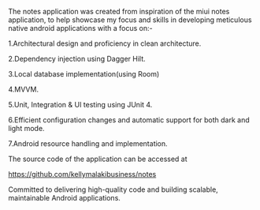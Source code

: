The notes application was created from inspiration of the miui notes application, to help showcase my focus and skills in developing meticulous native android applications with a focus on:-

1.Architectural design and proficiency in clean architecture.

2.Dependency injection using Dagger Hilt.

3.Local database implementation(using Room)

4.MVVM.

5.Unit, Integration & UI testing using JUnit 4.

6.Efficient configuration changes and automatic support for both dark and light mode.

7.Android resource handling and implementation.

The source code of the application can be accessed at

https://github.com/kellymalakibusiness/notes

Committed to delivering high-quality code and building scalable, maintainable Android applications.
